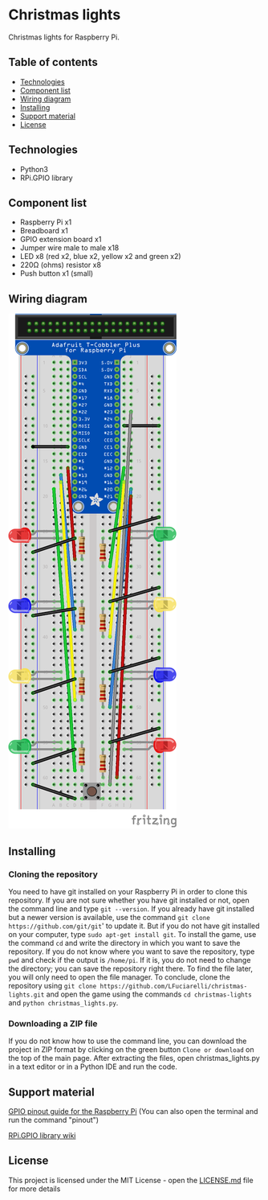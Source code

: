 # Christmas lights
Christmas lights for Raspberry Pi.
## Table of contents
* [Technologies](#technologies)
* [Component list](#component-list)
* [Wiring diagram](#wiring-diagram)
* [Installing](#installing)
* [Support material](#support-material)
* [License](#license)
## Technologies
- Python3
- RPi.GPIO library
## Component list
- Raspberry Pi x1
- Breadboard x1
- GPIO extension board x1
- Jumper wire male to male x18
- LED x8 (red x2, blue x2, yellow x2 and green x2)
- 220Ω (ohms) resistor x8
- Push button x1 (small)
## Wiring diagram
![](christmaslights_bb.png)
## Installing
### Cloning the repository
You need to have git installed on your Raspberry Pi in order to clone this repository. If you are not sure whether you have git installed or not, open the command line and type `git --version`. 
If you already have git installed but a newer version is available, use the command `git clone https://github.com/git/git`' to update it.
But if you do not have git installed on your computer, type `sudo apt-get install git`.
To install the game, use the command `cd` and write the directory in which you want to save the repository. If you do not know where you want to save the repository, type `pwd` and check if the output is `/home/pi`. If it is, you do not need to change the directory; you can save the repository right there. To find the file later, you will only need to open the file manager.
To conclude, clone the repository using `git clone https://github.com/LFuciarelli/christmas-lights.git` and open the game using the commands `cd christmas-lights` and `python christmas_lights.py`.
### Downloading a ZIP file
If you do not know how to use the command line, you can download the project in ZIP format by clicking on the green button `Clone or download` on the top of the main page. After extracting the files, open christmas_lights.py in a text editor or in a Python IDE and run the code.
## Support material
[GPIO pinout guide for the Raspberry Pi](https://pinout.xyz/) (You can also open the terminal and run the command "pinout")

[RPi.GPIO library wiki](https://sourceforge.net/p/raspberry-gpio-python/wiki/Home/)
## License
This project is licensed under the MIT License - open the [LICENSE.md](https://github.com/LFuciarelli/christmas-lights/blob/master/LICENSE) file for more details

